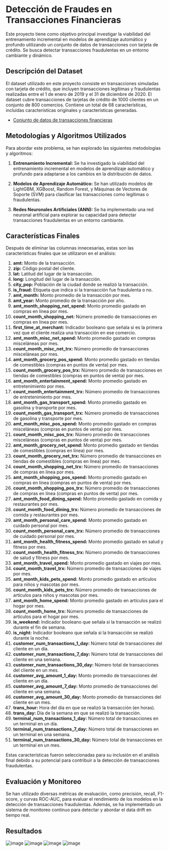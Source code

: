 # Detección de Fraudes en Transacciones Financieras

Este proyecto tiene como objetivo principal investigar la viabilidad del entrenamiento incremental en modelos de aprendizaje automático y profundo utilizando un conjunto de datos de transacciones con tarjeta de crédito. Se busca detectar transacciones fraudulentas en un entorno cambiante y dinámico.

## Descripción del Dataset

El dataset utilizado en este proyecto consiste en transacciones simuladas con tarjeta de crédito, que incluyen transacciones legítimas y fraudulentas realizadas entre el 1 de enero de 2019 y el 31 de diciembre de 2020. El dataset cubre transacciones de tarjetas de crédito de 1000 clientes en un conjunto de 800 comercios. Contiene un total de 68 características, incluidas características originales y características generadas.

- [Conjunto de datos de transacciones financieras](https://drive.google.com/file/d/1_baHRvvi2OKAKdRnHArCGI9ZpYCxAiMg/view?usp=sharing)

## Metodologías y Algoritmos Utilizados

Para abordar este problema, se han explorado las siguientes metodologías y algoritmos:

1. **Entrenamiento Incremental:** Se ha investigado la viabilidad del entrenamiento incremental en modelos de aprendizaje automático y profundo para adaptarse a los cambios en la distribución de datos.

2. **Modelos de Aprendizaje Automático:** Se han utilizado modelos de LightGBM, XGBoost, Random Forest, y Máquinas de Vectores de Soporte (SVM) para clasificar las transacciones como legítimas o fraudulentas.

3. **Redes Neuronales Artificiales (ANN):** Se ha implementado una red neuronal artificial para explorar su capacidad para detectar transacciones fraudulentas en un entorno cambiante.

## Características Finales

Después de eliminar las columnas innecesarias, estas son las características finales que se utilizaron en el análisis:

1. **amt:** Monto de la transacción.
2. **zip:** Código postal del cliente.
3. **lat:** Latitud del lugar de la transacción.
4. **long:** Longitud del lugar de la transacción.
5. **city_pop:** Población de la ciudad donde se realizó la transacción.
6. **is_fraud:** Etiqueta que indica si la transacción fue fraudulenta o no.
7. **amt_month:** Monto promedio de la transacción por mes.
8. **amt_year:** Monto promedio de la transacción por año.
9. **amt_month_shopping_net_spend:** Monto promedio gastado en compras en línea por mes.
10. **count_month_shopping_net:** Número promedio de transacciones en compras en línea por mes.
11. **first_time_at_merchant:** Indicador booleano que señala si es la primera vez que el cliente realiza una transacción en ese comercio.
12. **amt_month_misc_net_spend:** Monto promedio gastado en compras misceláneas por mes.
13. **count_month_misc_net_trx:** Número promedio de transacciones misceláneas por mes.
14. **amt_month_grocery_pos_spend:** Monto promedio gastado en tiendas de comestibles (compras en puntos de venta) por mes.
15. **count_month_grocery_pos_trx:** Número promedio de transacciones en tiendas de comestibles (compras en puntos de venta) por mes.
16. **amt_month_entertainment_spend:** Monto promedio gastado en entretenimiento por mes.
17. **count_month_entertainment_trx:** Número promedio de transacciones de entretenimiento por mes.
18. **amt_month_gas_transport_spend:** Monto promedio gastado en gasolina y transporte por mes.
19. **count_month_gas_transport_trx:** Número promedio de transacciones de gasolina y transporte por mes.
20. **amt_month_misc_pos_spend:** Monto promedio gastado en compras misceláneas (compras en puntos de venta) por mes.
21. **count_month_misc_pos_trx:** Número promedio de transacciones misceláneas (compras en puntos de venta) por mes.
22. **amt_month_grocery_net_spend:** Monto promedio gastado en tiendas de comestibles (compras en línea) por mes.
23. **count_month_grocery_net_trx:** Número promedio de transacciones en tiendas de comestibles (compras en línea) por mes.
24. **count_month_shopping_net_trx:** Número promedio de transacciones de compras en línea por mes.
25. **amt_month_shopping_pos_spend:** Monto promedio gastado en compras en línea (compras en puntos de venta) por mes.
26. **count_month_shopping_pos_trx:** Número promedio de transacciones de compras en línea (compras en puntos de venta) por mes.
27. **amt_month_food_dining_spend:** Monto promedio gastado en comida y restaurantes por mes.
28. **count_month_food_dining_trx:** Número promedio de transacciones de comida y restaurantes por mes.
29. **amt_month_personal_care_spend:** Monto promedio gastado en cuidado personal por mes.
30. **count_month_personal_care_trx:** Número promedio de transacciones de cuidado personal por mes.
31. **amt_month_health_fitness_spend:** Monto promedio gastado en salud y fitness por mes.
32. **count_month_health_fitness_trx:** Número promedio de transacciones de salud y fitness por mes.
33. **amt_month_travel_spend:** Monto promedio gastado en viajes por mes.
34. **count_month_travel_trx:** Número promedio de transacciones de viajes por mes.
35. **amt_month_kids_pets_spend:** Monto promedio gastado en artículos para niños y mascotas por mes.
36. **count_month_kids_pets_trx:** Número promedio de transacciones de artículos para niños y mascotas por mes.
37. **amt_month_home_spend:** Monto promedio gastado en artículos para el hogar por mes.
38. **count_month_home_trx:** Número promedio de transacciones de artículos para el hogar por mes.
39. **is_weekend:** Indicador booleano que señala si la transacción se realizó durante el fin de semana.
40. **is_night:** Indicador booleano que señala si la transacción se realizó durante la noche.
41. **customer_num_transactions_1_day:** Número total de transacciones del cliente en un día.
42. **customer_num_transactions_7_day:** Número total de transacciones del cliente en una semana.
43. **customer_num_transactions_30_day:** Número total de transacciones del cliente en un mes.
44. **customer_avg_amount_1_day:** Monto promedio de transacciones del cliente en un día.
45. **customer_avg_amount_7_day:** Monto promedio de transacciones del cliente en una semana.
46. **customer_avg_amount_30_day:** Monto promedio de transacciones del cliente en un mes.
47. **trans_hour:** Hora del día en que se realizó la transacción (en horas).
48. **trans_day:** Día de la semana en que se realizó la transacción.
49. **terminal_num_transactions_1_day:** Número total de transacciones en un terminal en un día.
50. **terminal_num_transactions_7_day:** Número total de transacciones en un terminal en una semana.
51. **terminal_num_transactions_30_day:** Número total de transacciones en un terminal en un mes.

Estas características fueron seleccionadas para su inclusión en el análisis final debido a su potencial para contribuir a la detección de transacciones fraudulentas.

## Evaluación y Monitoreo

Se han utilizado diversas métricas de evaluación, como precisión, recall, F1-score, y curvas ROC-AUC, para evaluar el rendimiento de los modelos en la detección de transacciones fraudulentas. Además, se ha implementado un sistema de monitoreo continuo para detectar y abordar el data drift en tiempo real.

## Resultados
![image](https://github.com/ChristopherG19/UVG_SDS_Proyecto2/assets/60325784/110e730b-d016-4f94-8be6-17bd0997920e)
![image](https://github.com/ChristopherG19/UVG_SDS_Proyecto2/assets/60325784/a9671ade-3621-47ef-bd15-a66709f6aa62)
![image](https://github.com/ChristopherG19/UVG_SDS_Proyecto2/assets/60325784/9a1af19d-8aba-46dd-b45f-b36b65ecfaf5)
![image](https://github.com/ChristopherG19/UVG_SDS_Proyecto2/assets/60325784/977ecff8-eaf5-4efc-b77f-5a2912197fc3)
